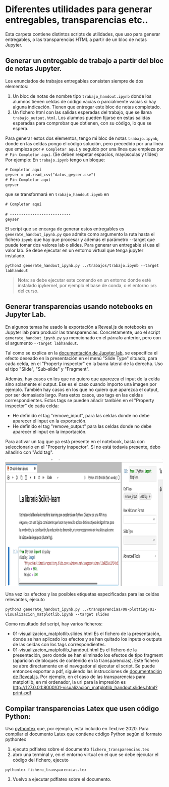 # Diferentes utilidades para generar entregables, transparencias etc..
Esta carpeta contiene distintos scripts de utilidades, que uso para generar entregables, o las transparencias HTML a partir de un bloc de notas Jupyter.

## Generar un entregable de trabajo a partir del bloc de notas Jupyter.

Los enunciados de trabajos entregables consisten siempre de dos elementos:
1. Un bloc de notas de nombre tipo `trabajo_handout.ipynb` donde los alumnos tienen celdas de código vacías o parcialmente vacías si hay alguna indicación. Tienen que entregar este bloc de notas completado.
2. Un fichero html con las salidas esperadas del trabajo, que se llama `trabajo_output.html`. Los alumnos pueden fijarse en estas salidas esperadas para comprobar que obtienen, con su código, lo que se espera.

Para generar estos dos elementos, tengo mi bloc de notas `trabajo.ipynb`, donde en las celdas pongo el código solución, pero precedido por una línea que empieza por `# Completar aquí` y seguido por una línea que empieza por `# Fin Completar aquí`. (Se deben respetar espacios, mayúsculas y tíldes) 
Por ejemplo:
En `trabajo.ipynb` tengo un bloque:
```
# Completar aquí
geyser = pd.read_csv("datos_geyser.csv")
# Fin Completar aquí
geyser
```

que se transformará en `trabajo_handout.ipynb` en
```
# Completar aquí

# ---------------------------
geyser
```

El script que se encarga de generar estos entregables es `generate_handout_ipynb.py` que admite como argumento la ruta hasta el fichero `ipynb` que hay que procesar y además el parámetro --target que puede tomar dos valores lab o slides. Para generar un entregable si usa el valor lab.
Se debe ejecutar en un entorno virtual que tenga jupyter instalado.

```
python3 generate_handout_ipynb.py ../trabajos/trabajo.ipynb --target labhandout
```

> Nota: se debe ejecutar este comando en un entorno donde esté instalado ipykernel, por ejemplo el base de conda, o el entorno `ids` del curso.

## Generar transparencias usando notebooks en Jupyter Lab.

En algunos temas he usado la exportación a Reveal.js de notebooks en Jupyter lab para producir las transparencias. Concretamente, uso el script `generate_handout_ipynb.py` ya mencionado en el párrafo anterior, pero con el argumento `--target labhandout`.

Tal como se explica en la [documentación de Jupyter lab](https://jupyterlab.readthedocs.io/en/stable/user/export.html#reveal-js-slides), se especifica el efecto deseado en la presentación en el menú "Slide Type" situado, para cada celda, en el "Property inspector" en la barra lateral de la derecha. Uso el tipo "Slide", "Sub-slide" y "Fragment".

Además, hay casos en los que no quiero que aparezca el input de la celda sino solamente el output. Ese es el caso cuando importo una imagen por ejemplo. También hay casos en los que no quiero que aparezca el output, por ser demasiado largo. Para estos casos, uso tags en las celdas correspondientes. Estos tags se pueden añadir también en el "Property inspector" de cada celda:

- He definido el tag "remove_input", para las celdas donde no debe aparecer el input en la exportación.
- He definido el tag "remove_output" para las celdas donde no debe aparecer el input en la importación.

Para activar un tag que ya está presente en el notebook, basta con seleccionarlo en el "Property inspector". Si no está todavía presente, debo añadirlo con "Add tag".

<img src="figures/set_tags_notebook.gif" alt="Especificar tags en celdas de bloc de notas Jupyter" width="500" height="400"/>

Una vez los efectos y las posibles etiquetas especificadas para las celdas relevantes, ejecuto

```
python3 generate_handout_ipynb.py ../transparencias/08-plotting/01-visualizacion_matplotlib.ipynb --target slides
```

Como resultado del script, hay varios ficheros:
- 01-visualizacion_matplotlib.slides.html
Es el fichero de la presentación, donde se han aplicado los efectos y se han quitado los inputs o outputs de las celdas con los tags correspondientes.
- 01-visualizacion_matplotlib_handout.html
Es el fichero de la presentación, pero donde se han eliminado los efectos de tipo fragment (aparición de bloques de contenido en la transparencias).
Este fichero se abre directamente en el navegador al ejecutar el script. Se puede entonces exportar a pdf, siguiendo las instrucciones de [documentación de Reveal.js](https://revealjs.com/pdf-export/). Por ejemplo, en el caso de las transparencias para matplotlib, en mi ordenador, la url para la impresión es http://127.0.0.1:8000/01-visualizacion_matplotlib_handout.slides.html?print-pdf 

## Compilar transparencias Latex que usen código Python:

Uso [pythontex](https://www.ctan.org/pkg/pythontex) que, por ejemplo, está incluido en TexLive 2020. Para compilar el documento Latex que contiene código Python según el formato pythontex
1. ejecuto pdflatex sobre el documento `fichero_transparencias.tex`
2. abro una terminal y, en el entorno virtual en el que se debe ejecutar el código del fichero, ejecuto
``` 
pythontex fichero_transparencias.tex
```
3. Vuelvo a ejecutar pdflatex sobre el documento.
